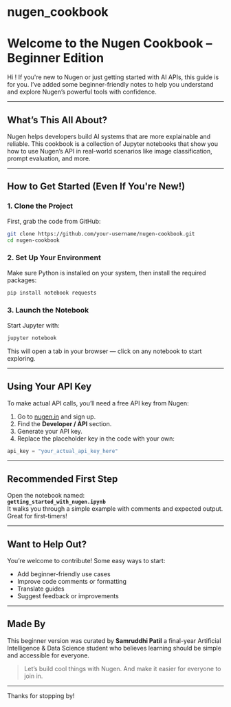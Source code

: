 # nugen_cookbook

# Welcome to the Nugen Cookbook – Beginner Edition

Hi ! 
If you're new to Nugen or just getting started with AI APIs, this guide is for you. I’ve added some beginner-friendly notes to help you understand and explore Nugen’s powerful tools with confidence.

---

## What’s This All About?

Nugen helps developers build AI systems that are more explainable and reliable. This cookbook is a collection of Jupyter notebooks that show you how to use Nugen’s API in real-world scenarios like image classification, prompt evaluation, and more.

---

## How to Get Started (Even If You're New!)

### 1. Clone the Project
First, grab the code from GitHub:
```bash
git clone https://github.com/your-username/nugen-cookbook.git
cd nugen-cookbook
```

### 2. Set Up Your Environment
Make sure Python is installed on your system, then install the required packages:
```bash
pip install notebook requests
```

### 3. Launch the Notebook
Start Jupyter with:
```bash
jupyter notebook
```
This will open a tab in your browser — click on any notebook to start exploring.

---

## Using Your API Key

To make actual API calls, you’ll need a free API key from Nugen:
1. Go to [nugen.in](https://nugen.in) and sign up.
2. Find the **Developer / API** section.
3. Generate your API key.
4. Replace the placeholder key in the code with your own:
```python
api_key = "your_actual_api_key_here"
```

---

## Recommended First Step

Open the notebook named:  
**`getting_started_with_nugen.ipynb`**  
It walks you through a simple example with comments and expected output. Great for first-timers!

---

## Want to Help Out?

You’re welcome to contribute! Some easy ways to start:
- Add beginner-friendly use cases
- Improve code comments or formatting
- Translate guides
- Suggest feedback or improvements

---

## Made By

This beginner version was curated by **Samruddhi Patil** a final-year Artificial Intelligence & Data Science student who believes learning should be simple and accessible for everyone.

> Let’s build cool things with Nugen. And make it easier for everyone to join in.

---

Thanks for stopping by!
